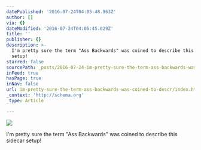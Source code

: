 ```yaml
---
datePublished: '2016-07-24T04:05:48.963Z'
author: []
via: {}
dateModified: '2016-07-24T04:05:45.029Z'
title: ''
publisher: {}
description: >-
  I'm pretty sure the term "Ass Backwards" was coined to describe this sidecar
  setup! 
starred: false
sourcePath: _posts/2016-07-24-im-pretty-sure-the-term-ass-backwards-was-coined-to-descr.md
inFeed: true
hasPage: true
inNav: false
url: im-pretty-sure-the-term-ass-backwards-was-coined-to-descr/index.html
_context: 'http://schema.org'
_type: Article

---
```

![](https://the-grid-user-content.s3-us-west-2.amazonaws.com/94d84823-1fca-46a5-a8d5-927e8d6ad0cb.jpg)

I'm pretty sure the term "Ass Backwards" was coined to describe this sidecar setup!